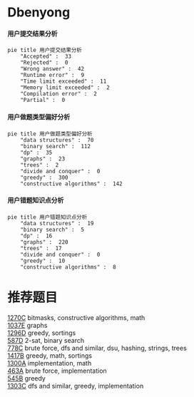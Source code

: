 # Dbenyong

<!-- tabs:start -->



#### **用户提交结果分析**

```mermaid
pie title 用户提交结果分析
    "Accepted" :  33
    "Rejected" :  0
    "Wrong answer" :  42
    "Runtime error" :  9
    "Time limit exceeded" :  11
    "Memory limit exceeded" :  2
    "Compilation error" :  2
    "Partial" :  0
```

#### **用户做题类型偏好分析**

```mermaid
pie title 用户做题类型偏好分析
    "data structures" :  70
    "binary search" :  112
    "dp" :  35
    "graphs" :  23
    "trees" :  2
    "divide and conquer" :  0
    "greedy" :  300
    "constructive algorithms" :  142
```
#### **用户错题知识点分析**

```mermaid
pie title 用户错题知识点分析
    "data structures" :  19
    "binary search" :  5
    "dp" :  16
    "graphs" :  220
    "trees" :  17
    "divide and conquer" :  0
    "greedy" :  10
    "constructive algorithms" :  8
```



<!-- tabs:end -->
# 推荐题目
[1270C](https://codeforces.com/contest/1270/problem/C)		bitmasks,
                        constructive algorithms,
                        math		  
[1037E](https://codeforces.com/contest/1037/problem/E)		graphs		  
[1296D](https://codeforces.com/contest/1296/problem/D)		greedy,
                        sortings		  
[587D](https://codeforces.com/contest/587/problem/D)		2-sat,
                        binary search		  
[778C](https://codeforces.com/contest/778/problem/C)		brute force,
                        dfs and similar,
                        dsu,
                        hashing,
                        strings,
                        trees		  
[1417B](https://codeforces.com/contest/1417/problem/B)		greedy,
                        math,
                        sortings		  
[1300A](https://codeforces.com/contest/1300/problem/A)		implementation,
                        math		  
[463A](https://codeforces.com/contest/463/problem/A)		brute force,
                        implementation		  
[545B](https://codeforces.com/contest/545/problem/B)		greedy		  
[1303C](https://codeforces.com/contest/1303/problem/C)		dfs and similar,
                        greedy,
                        implementation		  
